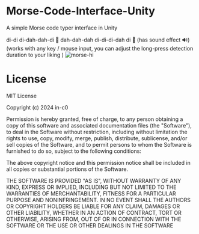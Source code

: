  # Morse-Code-Interface-Unity
A simple Morse code typer interface in Unity

di-di di-dah-dah-di 💃 dah-dah-dah di-di-di-dah di 👯  (has sound effect 🔊) (works with any key / mouse input, you can adjust the long-press detection duration to your liking )
![morse-hi](https://github.com/in-c0/morse-code-game/assets/154449115/b5238b98-de5b-40ff-96e3-5a5a9cf26985)

 # License
MIT License

Copyright (c) 2024 in-c0

Permission is hereby granted, free of charge, to any person obtaining a copy of this software and associated documentation files (the "Software"), to deal in the Software without restriction, including without limitation the rights to use, copy, modify, merge, publish, distribute, sublicense, and/or sell copies of the Software, and to permit persons to whom the Software is furnished to do so, subject to the following conditions:

The above copyright notice and this permission notice shall be included in all copies or substantial portions of the Software.

THE SOFTWARE IS PROVIDED "AS IS", WITHOUT WARRANTY OF ANY KIND, EXPRESS OR IMPLIED, INCLUDING BUT NOT LIMITED TO THE WARRANTIES OF MERCHANTABILITY, FITNESS FOR A PARTICULAR PURPOSE AND NONINFRINGEMENT. IN NO EVENT SHALL THE AUTHORS OR COPYRIGHT HOLDERS BE LIABLE FOR ANY CLAIM, DAMAGES OR OTHER LIABILITY, WHETHER IN AN ACTION OF CONTRACT, TORT OR OTHERWISE, ARISING FROM, OUT OF OR IN CONNECTION WITH THE SOFTWARE OR THE USE OR OTHER DEALINGS IN THE SOFTWARE
